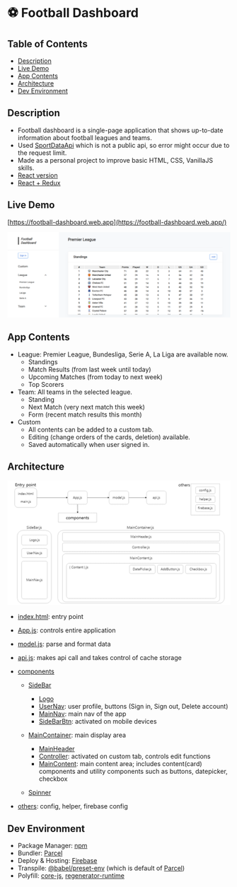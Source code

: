 # ⚽ Football Dashboard

## Table of Contents

- [Description](https://github.com/sanginchun/football-dashboard#description)
- [Live Demo](https://github.com/sanginchun/football-dashboard#live-demo)
- [App Contents](https://github.com/sanginchun/football-dashboard#app-contents)
- [Architecture](https://github.com/sanginchun/football-dashboard#architecture)
- [Dev Environment](https://github.com/sanginchun/football-dashboard#dev-environment)

## Description

- Football dashboard is a single-page application that shows up-to-date information about football leagues and teams.
- Used [SportDataApi](https://app.sportdataapi.com/) which is not a public api, so error might occur due to the request limit.
- Made as a personal project to improve basic HTML, CSS, VanillaJS skills.
- [React version](https://github.com/sanginchun/football-dashboard-react)
- [React + Redux](https://github.com/sanginchun/football-dashboard-react-redux)

## Live Demo

[https://football-dashboard.web.app](https://football-dashboard.web.app/)

[![Screenshot](https://github.com/sanginchun/football-dashboard/blob/main/readme-img/screenshot.png)](https://football-dashboard.web.app/)

## App Contents

- League: Premier League, Bundesliga, Serie A, La Liga are available now.
  - Standings
  - Match Results (from last week until today)
  - Upcoming Matches (from today to next week)
  - Top Scorers
- Team: All teams in the selected league.
  - Standing
  - Next Match (very next match this week)
  - Form (recent match results this month)
- Custom
  - All contents can be added to a custom tab.
  - Editing (change orders of the cards, deletion) available.
  - Saved automatically when user signed in.

## Architecture

![Architecture](https://github.com/sanginchun/football-dashboard/blob/main/readme-img/architecture.png)

- [index.html](https://github.com/sanginchun/football-dashboard/blob/main/index.html): entry point

- [App.js](https://github.com/sanginchun/football-dashboard/blob/main/src/App.js): controls entire application

- [model.js](https://github.com/sanginchun/football-dashboard/blob/main/src/model.js): parse and format data

- [api.js](https://github.com/sanginchun/football-dashboard/blob/main/src/api/api.js): makes api call and takes control of cache storage

- [components](https://github.com/sanginchun/football-dashboard/tree/main/src/components)

  - [SideBar](https://github.com/sanginchun/football-dashboard/tree/main/src/components/sidebar)

    - [Logo](https://github.com/sanginchun/football-dashboard/tree/main/src/components/sidebar/logo)
    - [UserNav](https://github.com/sanginchun/football-dashboard/tree/main/src/components/sidebar/user-nav): user profile, buttons (Sign in, Sign out, Delete account)
    - [MainNav](https://github.com/sanginchun/football-dashboard/tree/main/src/components/sidebar/main-nav): main nav of the app
    - [SideBarBtn](https://github.com/sanginchun/football-dashboard/tree/main/src/components/sidebar/sidebar-btn): activated on mobile devices

  - [MainContainer](https://github.com/sanginchun/football-dashboard/tree/main/src/components/main-container): main display area

    - [MainHeader](https://github.com/sanginchun/football-dashboard/tree/main/src/components/main-container/main-header)
    - [Controller](https://github.com/sanginchun/football-dashboard/tree/main/src/components/main-container/controller): activated on custom tab, controls edit functions
    - [MainContent](https://github.com/sanginchun/football-dashboard/tree/main/src/components/main-container/main-content): main content area; includes content(card) components and utility components such as buttons, datepicker, checkbox

  - [Spinner](https://github.com/sanginchun/football-dashboard/tree/main/src/components/Spinner)

- [others](https://github.com/sanginchun/football-dashboard/tree/main/src/others/): config, helper, firebase config

## Dev Environment

- Package Manager: [npm](https://www.npmjs.com/)
- Bundler: [Parcel](https://parceljs.org/)
- Deploy & Hosting: [Firebase](https://firebase.google.com/)
- Transpile: [@babel/preset-env](https://babeljs.io/docs/en/babel-preset-env) (which is default of [Parcel](https://parceljs.org/javascript.html#default-babel-transforms))
- Polyfill: [core-js](https://www.npmjs.com/package/core-js/), [regenerator-runtime](https://www.npmjs.com/package/regenerator-runtime)

